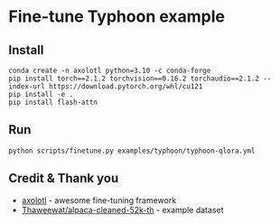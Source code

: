 # Fine-tune Typhoon example

## Install
```
conda create -n axolotl python=3.10 -c conda-forge
pip install torch==2.1.2 torchvision==0.16.2 torchaudio==2.1.2 --index-url https://download.pytorch.org/whl/cu121
pip install -e .
pip install flash-attn
```

## Run
```
python scripts/finetune.py examples/typhoon/typhoon-qlora.yml
```

## Credit & Thank you

- [axolotl](https://github.com/OpenAccess-AI-Collective/axolotl) - awesome fine-tuning framework
- [Thaweewat/alpaca-cleaned-52k-th](https://huggingface.co/datasets/Thaweewat/alpaca-cleaned-52k-th) - example dataset
